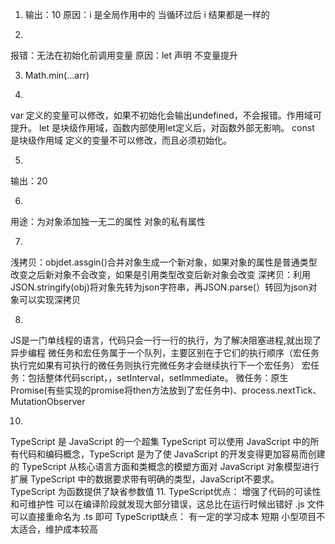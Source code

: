 ﻿1. 
   输出：10
   原因：i 是全局作用中的 当循环过后 i 结果都是一样的

2.
  报错：无法在初始化前调用变量 
  原因：let 声明 不变量提升

3. Math.min(...arr)

4. 
  var 定义的变量可以修改，如果不初始化会输出undefined，不会报错。作用域可提升。
  let  是块级作用域，函数内部使用let定义后，对函数外部无影响。
  const 是块级作用域 定义的变量不可以修改，而且必须初始化。

5.
  输出：20

6.
 用途：为对象添加独一无二的属性 对象的私有属性

7.
 浅拷贝：objdet.assgin()合并对象生成一个新对象，如果对象的属性是普通类型改变之后新对象不会改变，如果是引用类型改变后新对象会改变
 深拷贝：利用JSON.stringify(obj)将对象先转为json字符串，再JSON.parse(）转回为json对象可以实现深拷贝

8.
  JS是一门单线程的语言，代码只会一行一行的执行，为了解决阻塞进程,就出现了异步编程
  微任务和宏任务属于一个队列，主要区别在于它们的执行顺序（宏任务执行完如果有可执行的微任务则执行完微任务才会继续执行下一个宏任务）
  宏任务：包括整体代码script，，setInterval，setImmediate。
  微任务：原生Promise(有些实现的promise将then方法放到了宏任务中)、process.nextTick、MutationObserver
  
10.
  TypeScript 是 JavaScript 的一个超集
  TypeScript 可以使用 JavaScript 中的所有代码和编码概念，TypeScript 是为了使 JavaScript 的开发变得更加容易而创建的
  TypeScript 从核心语言方面和类概念的模塑方面对 JavaScript 对象模型进行扩展
  TypeScript 中的数据要求带有明确的类型，JavaScript不要求。
  TypeScript 为函数提供了缺省参数值
11.
  TypeScript优点：
	增强了代码的可读性和可维护性 
	可以在编译阶段就发现大部分错误，这总比在运行时候出错好
	.js 文件可以直接重命名为 .ts 即可
  TypeScript缺点：
	有一定的学习成本
	短期 小型项目不太适合，维护成本较高